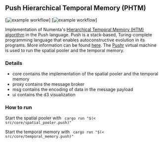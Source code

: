 ## Push Hierarchical Temporal Memory (PHTM)

[![example workflow](https://github.com/johker/phtm/actions/workflows/rust.yml/badge.svg)]
[![example workflow](https://github.com/johker/phtm/actions/workflows/node.js.yml/badge.svg)]

Implementation of Numenta's [Hierarchical Temporal Memory (HTM) algorithm](https://numenta.com/resources/biological-and-machine-intelligence/) in the 
Push language. Push is a stack-based, Turing-complete programming language that enables autoconstructive evolution in its programs.
More information can be found [here](http://faculty.hampshire.edu/lspector/push.html). The [Pushr](https://github.com/johker/pushr) virtual machine is used to run the spatial pooler and the temporal memory. 


### Details

- core contains the implementation of the spatial pooler and the temporal memory
- proxy contains the message broker
- msg contains the encoding of data in the message payload
- ui contains the d3 visualization

### How to run

Start the spatial pooler with
```  cargo run "$(< src/core/spatial_pooler.push)" ```

Start the temporal memory with
```  cargo run "$(< src/core/temporal_memory.push)" ```

